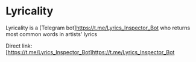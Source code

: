 # Lyricality

Lyricality is a [Telegram bot]<https://t.me/Lyrics_Inspector_Bot> who returns most common words in artists' lyrics

Direct link:
[https://t.me/Lyrics_Inspector_Bot]<https://t.me/Lyrics_Inspector_Bot>

